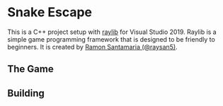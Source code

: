 # Snake Escape

This is a C++ project setup with [raylib][raylib] for Visual
Studio 2019. Raylib is a simple game programming framework that is designed to
be friendly to beginners. It is created by [Ramon Santamaria
(@raysan5)][raysan].

[raylib]:https://github.com/raysan5/raylib
[raysan]:https://github.com/raysan5

## The Game



## Building

